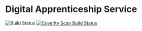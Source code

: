 # Digital Apprenticeship Service

<img alt="Build Status" src="https://sfa-gov-uk.visualstudio.com/DefaultCollection/_apis/public/build/definitions/c39e0c0b-7aff-4606-b160-3566f3bbce23/12/badge" />

<a href="https://scan.coverity.com/projects/skillsfundingagency-daswebsearch">
  <img alt="Coverity Scan Build Status" src="https://scan.coverity.com/projects/7351/badge.svg"/>
</a>


